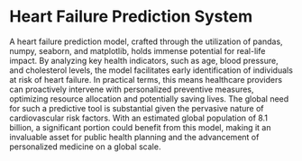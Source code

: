 # Heart Failure Prediction System

A heart failure prediction model, crafted through the utilization of pandas, numpy, seaborn, and matplotlib, holds immense potential for real-life impact. By analyzing key health indicators, such as age, blood pressure, and cholesterol levels, the model facilitates early identification of individuals at risk of heart failure. In practical terms, this means healthcare providers can proactively intervene with personalized preventive measures, optimizing resource allocation and potentially saving lives. The global need for such a predictive tool is substantial given the pervasive nature of cardiovascular risk factors. With an estimated global population of 8.1 billion, a significant portion could benefit from this model, making it an invaluable asset for public health planning and the advancement of personalized medicine on a global scale.



